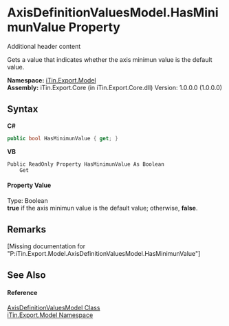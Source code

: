 # AxisDefinitionValuesModel.HasMinimunValue Property 
Additional header content 

Gets a value that indicates whether the axis minimun value is the default value.

**Namespace:**&nbsp;<a href="N_iTin_Export_Model">iTin.Export.Model</a><br />**Assembly:**&nbsp;iTin.Export.Core (in iTin.Export.Core.dll) Version: 1.0.0.0 (1.0.0.0)

## Syntax

**C#**<br />
``` C#
public bool HasMinimunValue { get; }
```

**VB**<br />
``` VB
Public ReadOnly Property HasMinimunValue As Boolean
	Get
```


#### Property Value
Type: Boolean<br /><strong>true</strong> if the axis minimun value is the default value; otherwise, <strong>false</strong>.

## Remarks
\[Missing <remarks> documentation for "P:iTin.Export.Model.AxisDefinitionValuesModel.HasMinimunValue"\]

## See Also


#### Reference
<a href="T_iTin_Export_Model_AxisDefinitionValuesModel">AxisDefinitionValuesModel Class</a><br /><a href="N_iTin_Export_Model">iTin.Export.Model Namespace</a><br />